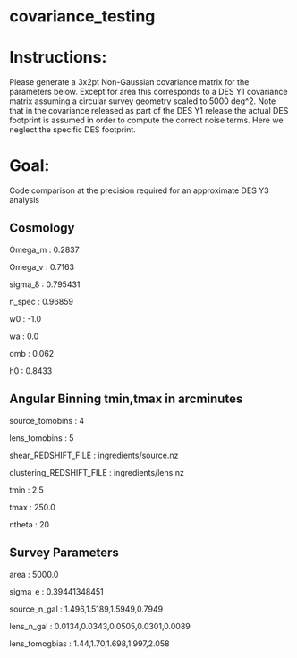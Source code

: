 # covariance_testing

# Instructions: 
Please generate a 3x2pt Non-Gaussian covariance matrix for the parameters below. Except for area this corresponds to a DES Y1 covariance matrix assuming a circular survey geometry scaled to 5000 deg^2. Note that in the covariance released as part of the DES Y1 release the actual DES footprint is assumed in order to compute the correct noise terms. Here we neglect the specific DES footprint.  

# Goal: 
Code comparison at the precision required for an approximate DES Y3 analysis

## Cosmology
Omega_m : 0.2837

Omega_v : 0.7163

sigma_8 : 0.795431

n_spec : 0.96859

w0 : -1.0

wa : 0.0

omb : 0.062

h0 : 0.8433

## Angular Binning tmin,tmax in arcminutes
source_tomobins : 4

lens_tomobins : 5

shear_REDSHIFT_FILE : ingredients/source.nz

clustering_REDSHIFT_FILE : ingredients/lens.nz

tmin : 2.5

tmax : 250.0

ntheta : 20

## Survey Parameters

area : 5000.0

sigma_e : 0.39441348451

source_n_gal : 1.496,1.5189,1.5949,0.7949

lens_n_gal : 0.0134,0.0343,0.0505,0.0301,0.0089

lens_tomogbias : 1.44,1.70,1.698,1.997,2.058

